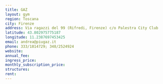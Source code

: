 ```yaml
---
title: GAZ
layout: gym
region: Toscana
city: Firenze
address: Via ragazzi del 99 (Rifredi, Firenze) c/o Palestra City Club
latitude: 43.802975775187
longitude: 11.2387697453425
email: andrea@piugaz.it
phone: 333/1814729; 348/2524924
website: 
annual_fee: 
ingress_price: 
monthly_subscription_price: 
structures: 
rent: 
---
```


